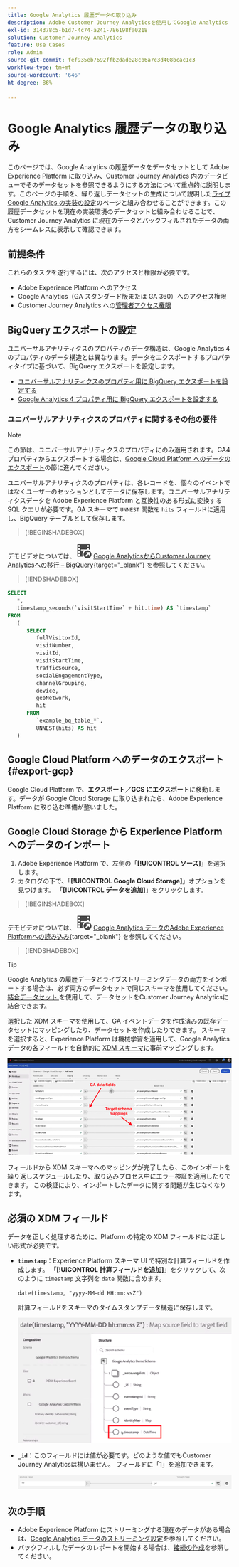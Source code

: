 ```yaml
---
title: Google Analytics 履歴データの取り込み
description: Adobe Customer Journey Analyticsを使用してGoogle Analytics データをAdobe Experience Platformに取り込む方法を説明します。
exl-id: 314378c5-b1d7-4c74-a241-786198fa0218
solution: Customer Journey Analytics
feature: Use Cases
role: Admin
source-git-commit: fef935eb7692ffb2dade28cb6a7c3d408bcac1c3
workflow-type: tm+mt
source-wordcount: '646'
ht-degree: 86%

---
```



# Google Analytics 履歴データの取り込み

このページでは、Google Analytics の履歴データをデータセットとして Adobe Experience Platform に取り込み、Customer Journey Analytics 内のデータビューでそのデータセットを参照できるようにする方法について重点的に説明します。このページの手順を、繰り返しデータセットの生成について説明した[ライブ Google Analytics の実装の設定](streaming.md)のページと組み合わせることができます。この履歴データセットを現在の実装環境のデータセットと組み合わせることで、Customer Journey Analytics に現在のデータとバックフィルされたデータの両方をシームレスに表示して確認できます。

## 前提条件

これらのタスクを遂行するには、次のアクセスと権限が必要です。

* Adobe Experience Platform へのアクセス
* Google Analytics（GA スタンダード版または GA 360）へのアクセス権限
* Customer Journey Analytics への[管理者アクセス権限](/help/technotes/access-control.md)

## BigQuery エクスポートの設定

ユニバーサルアナリティクスのプロパティのデータ構造は、Google Analytics 4 のプロパティのデータ構造とは異なります。データをエクスポートするプロパティタイプに基づいて、BigQuery エクスポートを設定します。

* [ユニバーサルアナリティクスのプロパティ用に BigQuery エクスポートを設定する](https://support.google.com/analytics/answer/3416092)
* [Google Analytics 4 プロパティ用に BigQuery エクスポートを設定する](https://support.google.com/analytics/answer/9823238)

### ユニバーサルアナリティクスのプロパティに関するその他の要件

>[!NOTE]
>
>この節は、ユニバーサルアナリティクスのプロパティにのみ適用されます。GA4 プロパティからエクスポートする場合は、[Google Cloud Platform へのデータのエクスポート](#export-gcp)の節に進んでください。

ユニバーサルアナリティクスのプロパティは、各レコードを、個々のイベントではなくユーザーのセッションとしてデータに保存します。ユニバーサルアナリティクスデータを Adobe Experience Platform と互換性のある形式に変換する SQL クエリが必要です。GA スキーマで `UNNEST` 関数を `hits` フィールドに適用し、BigQuery テーブルとして保存します。


>[!BEGINSHADEBOX]

デモビデオについては、![VideoCheckedOut](/help/assets/icons/VideoCheckedOut.svg) [Google AnalyticsからCustomer Journey Analyticsへの移行 – BigQuery](https://video.tv.adobe.com/v/332634?quality=12&learn=on){target="_blank"} を参照してください。

>[!ENDSHADEBOX]


```sql
SELECT
   *,
   timestamp_seconds(`visitStartTime` + hit.time) AS `timestamp` 
FROM
   (
      SELECT
         fullVisitorId,
         visitNumber,
         visitId,
         visitStartTime,
         trafficSource,
         socialEngagementType,
         channelGrouping,
         device,
         geoNetwork,
         hit 
      FROM
         `example_bq_table_*`,
         UNNEST(hits) AS hit 
   )
```

## Google Cloud Platform へのデータのエクスポート {#export-gcp}

Google Cloud Platform で、**エクスポート／GCS にエクスポート**&#x200B;に移動します。データが Google Cloud Storage に取り込まれたら、Adobe Experience Platform に取り込む準備が整いました。

## Google Cloud Storage から Experience Platform へのデータのインポート

1. Adobe Experience Platform で、左側の「**[!UICONTROL ソース]**」を選択します。
1. カタログの下で、「**[!UICONTROL Google Cloud Storage]**」オプションを見つけます。 「**[!UICONTROL データを追加]**」をクリックします。


>[!BEGINSHADEBOX]

デモビデオについては、![VideoCheckedOut](/help/assets/icons/VideoCheckedOut.svg) [Google Analytics データのAdobe Experience Platformへの読み込み &#x200B;](https://video.tv.adobe.com/v/3437167?quality=12&learn=on&captions=jpn){target="_blank"} を参照してください。

>[!ENDSHADEBOX]


>[!TIP]
>
>Google Analytics の履歴データとライブストリーミングデータの両方をインポートする場合は、必ず両方のデータセットで同じスキーマを使用してください。 [&#x200B; 結合データセット &#x200B;](/help/connections/combined-dataset.md) を使用して、データセットをCustomer Journey Analyticsに結合できます。

選択した XDM スキーマを使用して、GA イベントデータを作成済みの既存データセットにマッピングしたり、データセットを作成したりできます。 スキーマを選択すると、Experience Platform は機械学習を適用して、Google Analytics データの各フィールドを自動的に [XDM スキーマ](https://experienceleague.adobe.com/docs/experience-platform/xdm/home.html?lang=ja#ui)に事前マッピングします。

![GA データフィールドとターゲットスキーママッピングをハイライト表示したスキーママップ &#x200B;](../../assets/schema-map.png)

フィールドから XDM スキーマへのマッピングが完了したら、このインポートを繰り返しスケジュールしたり、取り込みプロセス中にエラー検証を適用したりできます。 この検証により、インポートしたデータに関する問題が生じなくなります。

## 必須の XDM フィールド

データを正しく処理するために、Platform の特定の XDM フィールドには正しい形式が必要です。

* **`timestamp`**：Experience Platform スキーマ UI で特別な計算フィールドを作成します。 「**[!UICONTROL 計算フィールドを追加]**」をクリックして、次のように `timestamp` 文字列を `date` 関数に含めます。

  `date(timestamp, "yyyy-MM-dd HH:mm:ssZ")`

  計算フィールドをスキーマのタイムスタンプデータ構造に保存します。

  ![タイムスタンプ](../../assets/timestamp.png)

* **`_id`**：このフィールドには値が必要です。どのような値でもCustomer Journey Analyticsは構いません。 フィールドに「1」を追加できます。

  ![ID](../../assets/_id.png)

## 次の手順

* Adobe Experience Platform にストリーミングする現在のデータがある場合は、[Google Analytics データのストリーミング設定](streaming.md)を参照してください。
* バックフィルしたデータのレポートを開始する場合は、[接続の作成](/help/connections/create-connection.md)を参照してください。
